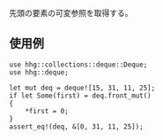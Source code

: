先頭の要素の可変参照を取得する。

## 使用例

```
use hhg::collections::deque::Deque;
use hhg::deque;

let mut deq = deque![15, 31, 11, 25];
if let Some(first) = deq.front_mut()
{
    *first = 0;
}
assert_eq!(deq, &[0, 31, 11, 25]);
```
